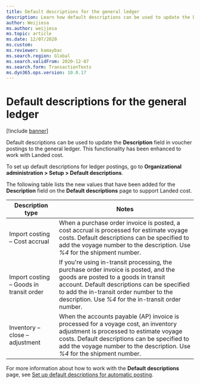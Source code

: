 ```yaml
---
title: Default descriptions for the general ledger
description: Learn how default descriptions can be used to update the Description field in voucher postings to the general ledger with a table defining description types.
author: Weijiesa
ms.author: weijiesa
ms.topic: article
ms.date: 12/07/2020
ms.custom:
ms.reviewer: kamaybac
ms.search.region: Global
ms.search.validFrom: 2020-12-07
ms.search.form: TransactionTexts
ms.dyn365.ops.version: 10.0.17
---
```


# Default descriptions for the general ledger

[!include [banner](../../includes/banner.md)]

Default descriptions can be used to update the **Description** field in voucher postings to the general ledger. This functionality has been enhanced to work with Landed cost.

To set up default descriptions for ledger postings, go to **Organizational administration \> Setup \> Default descriptions**.

The following table lists the new values that have been added for the **Description** field on the **Default descriptions** page to support Landed cost.

| Description type | Notes |
|---|---|
| Import costing – Cost accrual | When a purchase order invoice is posted, a cost accrual is processed for estimate voyage costs. Default descriptions can be specified to add the voyage number to the description. Use *%4* for the shipment number. |
| Import costing – Goods in transit order | If you're using in-transit processing, the purchase order invoice is posted, and the goods are posted to a goods in transit account. Default descriptions can be specified to add the in-transit order number to the description. Use *%4* for the in-transit order number. |
| Inventory – close – adjustment | When the accounts payable (AP) invoice is processed for a voyage cost, an inventory adjustment is processed to estimate voyage costs. Default descriptions can be specified to add the voyage number to the description. Use *%4* for the shipment number. |

For more information about how to work with the **Default descriptions** page, see [Set up default descriptions for automatic posting](../../finance/general-ledger/set-up-default-descriptions-for-automatic-posting.md).
